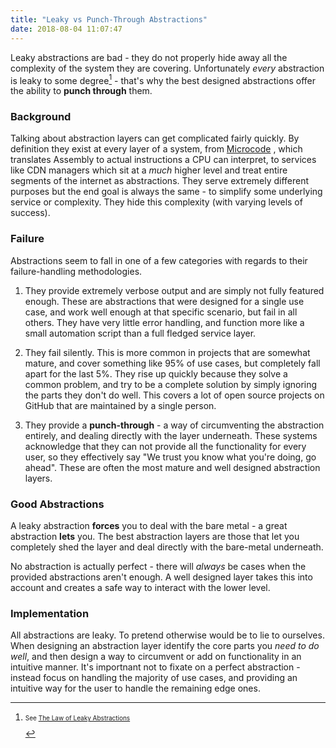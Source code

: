 ```yaml
---
title: "Leaky vs Punch-Through Abstractions"
date: 2018-08-04 11:07:47
---
```


Leaky abstractions are bad - they do not properly hide away all the complexity of the system they are covering. Unfortunately *every* abstraction is leaky to some degree[^1] - that's why the best designed abstractions offer the ability to **punch through** them.

### Background

Talking about abstraction layers can get complicated fairly quickly. By definition they exist at every layer of a system, from [Microcode](https://en.wikipedia.org/wiki/Microcode) , which translates Assembly to actual instructions a CPU can interpret, to services like CDN managers which sit at a *much* higher level and treat entire segments of the internet as abstractions. They serve extremely different purposes but the end goal is always the same - to simplify some underlying service or complexity. They hide this complexity (with varying levels of success).

### Failure

Abstractions seem to fall in one of a few categories with regards to their failure-handling methodologies.

1. They provide extremely verbose output and are simply not fully featured enough. These are abstractions that were designed for a single use case, and work well enough at that specific scenario, but fail in all others. They have very little error handling, and function more like a small automation script than a full fledged service layer.

2. They fail silently. This is more common in projects that are somewhat mature, and cover something like 95% of use cases, but completely fall apart for the last 5%. They rise up quickly because they solve a common problem, and try to be a complete solution by simply ignoring the parts they don't do well. This covers a lot of open source projects on GitHub that are maintained by a single person.

3. They provide a **punch-through** - a way of circumventing the abstraction entirely, and dealing directly with the layer underneath. These systems acknowledge that they can not provide all the functionality for every user, so they effectively say "We trust you know what you're doing, go ahead". These are often the most mature and well designed abstraction layers.

### Good Abstractions

A leaky abstraction **forces** you to deal with the bare metal - a great abstraction **lets** you. The best abstraction layers are those that let you completely shed the layer and deal directly with the bare-metal underneath. 

No abstraction is actually perfect - there will *always* be cases when the provided abstractions aren't enough. A well designed layer takes this into account and creates a safe way to interact with the lower level.

### Implementation

All abstractions are leaky. To pretend otherwise would be to lie to ourselves. When designing an abstraction layer identify the core parts you *need to do well*, and then design a way to circumvent or add on functionality in an intuitive manner. It's importnant not to fixate on a perfect abstraction - instead focus on handling the majority of use cases, and providing an intuitive way for the user to handle the remaining edge ones. 


[^1]: <p style="font-size: 10px;">See <a href="https://www.joelonsoftware.com/2002/11/11/the-law-of-leaky-abstractions/">The Law of Leaky Abstractions</a></p>